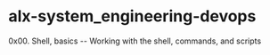 # alx-system_engineering-devops
0x00. Shell, basics -- Working with the shell, commands, and scripts
